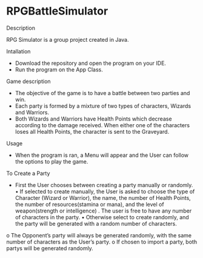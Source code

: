# RPGBattleSimulator

Description

RPG Simulator is a group project created in Java.


Intallation
-	Download the repository  and open the program on your IDE.
-	Run the program on the App Class.


Game description
-	The objective of the game is to have a battle between two parties and win.
-	Each party is formed by a mixture of two types of characters, Wizards and Warriors.
-	Both Wizards and Warriors have Health Points which decrease according to the damage received. When either one of the characters loses all Health Points, the character is sent to the Graveyard.

Usage
-	When the program is ran, a Menu will appear and the User can follow the options to play the game.


To Create a Party
- First the User chooses between creating a party manually or randomly.  
 •	If selected to create manually, the User is asked to choose the type of Character (Wizard or Warrior), the name, the number of Health Points, the number of resources(stamina or mana), and the  level of weapon(strength or intelligence) . The user is free to have any number of characters in the party.
 •	Otherwise select to create randomly, and the party will be generated with a random number of characters. 

o	The Opponent’s party will always be generated randomly, with the same number of characters as the User’s party. 
o	If chosen to import a party, both partys will be generated randomly. 


